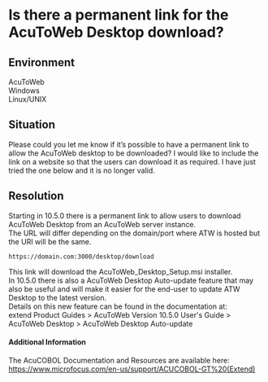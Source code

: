 # Is there a permanent link for the AcuToWeb Desktop download?
## Environment
AcuToWeb  
Windows  
Linux/UNIX  

## Situation
Please could you let me know if it’s possible to have a permanent link to allow the AcuToWeb desktop to be downloaded? I would like to include the link on a website so that the users can download it as required. I have just tried the one below and it is no longer valid.  

## Resolution
Starting in 10.5.0 there is a permanent link to allow users to download AcuToWeb Desktop from an AcuToWeb server instance.  
The URL will differ depending on the domain/port where ATW is hosted but the URI will be the same.  

```
https://domain.com:3000/desktop/download
```

This link will download the AcuToWeb_Desktop_Setup.msi installer.  
In 10.5.0 there is also a AcuToWeb Desktop Auto-update feature that may also be useful and will make it easier for the end-user to update ATW Desktop to the latest version.  
Details on this new feature can be found in the documentation at:  
extend Product Guides > AcuToWeb Version 10.5.0 User's Guide > AcuToWeb Desktop > AcuToWeb Desktop Auto-update  

#### Additional Information
The AcuCOBOL Documentation and Resources are available here:  
https://www.microfocus.com/en-us/support/ACUCOBOL-GT%20(Extend)  